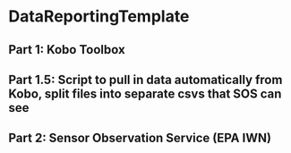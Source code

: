 # DataReportingTemplate

## Part 1: Kobo Toolbox

## Part 1.5: Script to pull in data automatically from Kobo, split files into separate csvs that SOS can see

## Part 2: Sensor Observation Service (EPA IWN)
